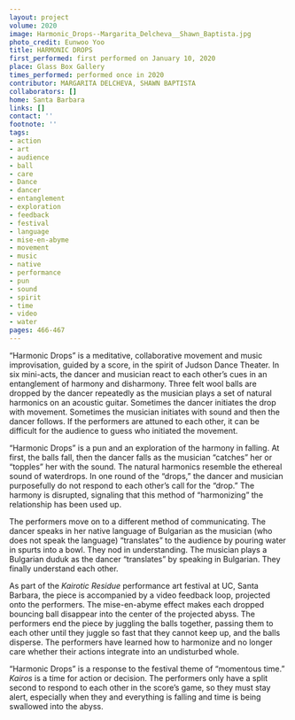```yaml
---
layout: project
volume: 2020
image: Harmonic_Drops--Margarita_Delcheva__Shawn_Baptista.jpg
photo_credit: Eunwoo Yoo
title: HARMONIC DROPS
first_performed: first performed on January 10, 2020
place: Glass Box Gallery
times_performed: performed once in 2020
contributor: MARGARITA DELCHEVA, SHAWN BAPTISTA
collaborators: []
home: Santa Barbara
links: []
contact: ''
footnote: ''
tags:
- action
- art
- audience
- ball
- care
- Dance
- dancer
- entanglement
- exploration
- feedback
- festival
- language
- mise-en-abyme
- movement
- music
- native
- performance
- pun
- sound
- spirit
- time
- video
- water
pages: 466-467
---
```



“Harmonic Drops” is a meditative, collaborative movement and music improvisation, guided by a score, in the spirit of Judson Dance Theater. In six mini-acts, the dancer and musician react to each other’s cues in an entanglement of harmony and disharmony. Three felt wool balls are dropped by the dancer repeatedly as the musician plays a set of natural harmonics on an acoustic guitar. Sometimes the dancer initiates the drop with movement. Sometimes the musician initiates with sound and then the dancer follows. If the performers are attuned to each other, it can be difficult for the audience to guess who initiated the movement. 

“Harmonic Drops” is a pun and an exploration of the harmony in falling. At first, the balls fall, then the dancer falls as the musician “catches” her or “topples” her with the sound. The natural harmonics resemble the ethereal sound of waterdrops. In one round of the “drops,” the dancer and musician purposefully do not respond to each other’s call for the “drop.” The harmony is disrupted, signaling that this method of “harmonizing” the relationship has been used up. 

The performers move on to a different method of communicating. The dancer speaks in her native language of Bulgarian as the musician (who does not speak the language) “translates” to the audience by pouring water in spurts into a bowl. They nod in understanding. The musician plays a Bulgarian duduk as the dancer “translates” by speaking in Bulgarian. They finally understand each other. 

As part of the *Kairotic Residue* performance art festival at UC, Santa Barbara, the piece is accompanied by a video feedback loop, projected onto the performers. The mise-en-abyme effect makes each dropped bouncing ball disappear into the center of the projected abyss. The performers end the piece by juggling the balls together, passing them to each other until they juggle so fast that they cannot keep up, and the balls disperse. The performers have learned how to harmonize and no longer care whether their actions integrate into an undisturbed whole. 

“Harmonic Drops” is a response to the festival theme of “momentous time.” *Kairos* is a time for action or decision. The performers only have a split second to respond to each other in the score’s game, so they must stay alert, especially when they and everything is falling and time is being swallowed into the abyss.
